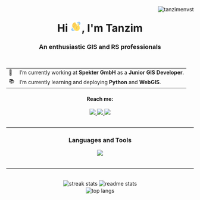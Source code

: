 <img align="right" src="https://komarev.com/ghpvc/?username=tanzimenvst&label=Profile%20views&color=0e75b6&style=flat" alt="tanzimenvst" />

<h1 align="center">Hi <img src="./img/wave-hello.gif" height="30" width="30"/>, I'm Tanzim</h1>
<h3 align="center">An enthusiastic GIS and RS professionals</h3>

<br/>

<div align="center">
 <table>
   <tr>
     <td>👔</td>
     <td>I’m currently working at <b>Spekter GmbH</b> as a <b>Junior GIS Developer</b>.</td>
   </tr>
   <tr>
     <td>📚</td>
     <td>I’m currently learning and deploying <b>Python</b> and <b>WebGIS</b>.</td>
   </tr>
 </table>
</div>


<h4 align="center">Reach me:</h4>
<div align="center">
    <a href="mailto:tanzimenvst@gmail.com">
        <img src="https://img.shields.io/badge/Gmail-D14836?style=for-the-badge&logo=gmail&logoColor=white" />
    </a>
    <a href="https://www.linkedin.com/in/md-tanzim-hasan" target="_blank">
        <img src="https://img.shields.io/badge/LinkedIn-0077B5?style=for-the-badge&logo=linkedin&logoColor=white" />
    </a>
    <a href="https://tanzimenvst.github.io" target="_blank">
        <img src="https://img.shields.io/badge/Portfolio-FF5722?style=for-the-badge&logo=todoist&logoColor=white" /> 
     </a>
</div>

<br/>
<hr/>

<h3 align="center">Languages and Tools</h3>
<div align="center"> 
    <img src="https://skillicons.dev/icons?i=py,flask,anaconda,html,css,js,bootstrap,php,postgres,jquery,github,vscode,pycharm"/><br>
</div>

<br/>
<hr/>
<br/>

<div align=center>
    <img height=155 width=390 src="https://streak-stats.demolab.com/?user=tanzimenvst&count_private=true&theme=react&border_radius=10" alt="streak stats"/>
    <img height=155 width=390 src="https://github-readme-stats.vercel.app/api?username=tanzimenvst&count_private=true&show_icons=true&theme=react&rank_icon=github&border_radius=10" alt="readme stats" />
    <br/>
    <img width=325 align="center" src="https://github-readme-stats.vercel.app/api/top-langs/?username=tanzimenvst&hide=HTML,CSS&langs_count=8&layout=compact&theme=react&border_radius=10&size_weight=0.5&count_weight=0.5&exclude_repo=github-readme-stats" alt="top langs" />
</div>
